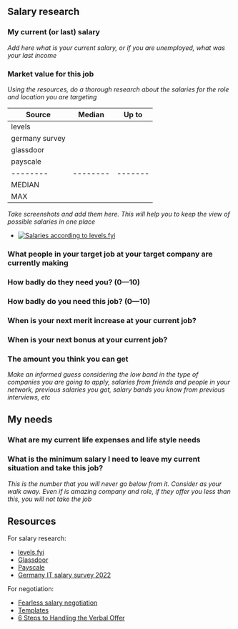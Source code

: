 ## Salary research

### My current (or last) salary

_Add here what is your current salary, or if you are unemployed, what was your last income_

### Market value for this job

_Using the resources, do a thorough research about the salaries for the role and location you are targeting_

| Source | Median | Up to |
|--------|--------|-------|
| levels |  |  |
| germany survey |  |  |
| glassdoor |  |  |
| payscale |  |  |
|--------|--------|-------|
| MEDIAN |  |  |
| MAX |  |  |

_Take screenshots and add them here. This will help you to keep the view of possible salaries in one place_

- [![Salaries according to levels.fyi](assets/replace-for-your-screenshot.png)](https://www.levels.fyi/Salaries/replace-for-your-role-and-location)

 
### What people in your target job at your target company are currently making



### How badly do they need you? (0—10)



### How badly do you need this job? (0—10)



### When is your next merit increase at your current job?


### When is your next bonus at your current job?



### The amount you think you can get

_Make an informed guess considering the low band in the type of companies you are going to apply, salaries from friends and people in your network, previous salaries you got, salary bands you know from previous interviews, etc_


## My needs

### What are my current life expenses and life style needs



### What is the minimum salary I need to leave my current situation and take this job?

_This is the number that you will never go below from it. Consider as your walk away. Even if is amazing company and role, if they offer you less than this, you will not take the job_





## Resources

For salary research:
- [levels.fyi](https://www.levels.fyi/t/software-engineer/locations/berlin-metropolitan-region)
- [Glassdoor](https://www.glassdoor.com/Salaries/software-engineer-salary-SRCH_IM1020_KO0,17.htm)
- [Payscale](https://www.payscale.com/research/DE/Job=Software_Engineer/Salary)
- [Germany IT salary survey 2022](https://ksyula.github.io/Salary-report/)

For negotiation:
- [Fearless salary negotiation](https://fearlesssalarynegotiation.com/book/negotiate/what-is-your-minimum-acceptable-salary/)
- [Templates](https://fearlesssalarynegotiation.com/salary-negotiation-email-sample/#ask-for-time-template)
- [6 Steps to Handling the Verbal Offer](https://right-resources.com/6-steps-to-handling-the-verbal-offer/)

